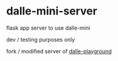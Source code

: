 # dalle-mini-server

flask app server to use dalle-mini

dev / testing purposes only

fork / modified server of [dalle-playground](https://github.com/saharmor/dalle-playground)
